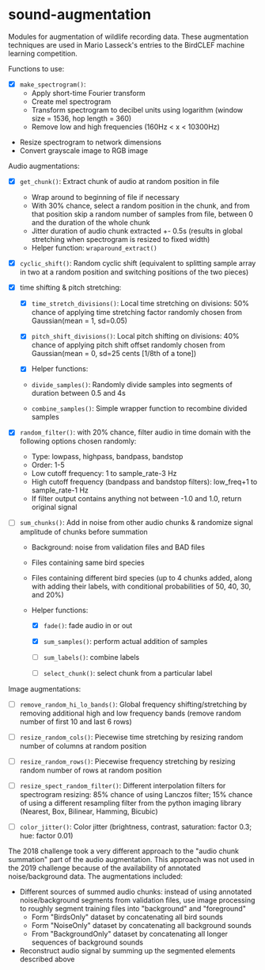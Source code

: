 # sound-augmentation
Modules for augmentation of wildlife recording data. These augmentation techniques are used in Mario Lasseck's entries to the BirdCLEF machine learning competition.

Functions to use:
* [X] ```make_spectrogram()```: 
    * Apply short-time Fourier transform 
    * Create mel spectrogram
    * Transform spectrogram to decibel units using logarithm (window size = 1536, hop length = 360)
    * Remove low and high frequencies (160Hz < x < 10300Hz)
    
* Resize spectrogram to network dimensions
* Convert grayscale image to RGB image

Audio augmentations:

* [X] ```get_chunk()```: Extract chunk of audio at random position in file
     * Wrap around to beginning of file if necessary
     * With 30% chance, select a random position in the chunk, and from that position skip a random number of samples from file, between 0 and the duration of the whole chunk
     * Jitter duration of audio chunk extracted +- 0.5s (results in global stretching when spectrogram is resized to fixed width)
     * Helper function: ```wraparound_extract()```

* [X]  ```cyclic_shift()```: Random cyclic shift (equivalent to splitting sample array in two at a random position and switching positions of the two pieces)

* [X] time shifting & pitch stretching:

    * [X]  ```time_stretch_divisions()```: Local time stretching on divisions: 50% chance of applying time stretching factor randomly chosen from Gaussian(mean = 1, sd=0.05) 

    * [X]  ```pitch_shift_divisions()```: Local pitch shifting on divisions: 40% chance of applying pitch shift offset randomly chosen from Gaussian(mean = 0, sd=25 cents [1/8th of a tone])


    * [X] Helper functions:
    * ```divide_samples()```:  Randomly divide samples into segments of duration between 0.5 and 4s

    * ```combine_samples()```:  Simple wrapper function to recombine divided samples


* [X]  ```random_filter()```: with 20% chance, filter audio in time domain with the following options chosen randomly: 

    * Type: lowpass, highpass, bandpass, bandstop 
    * Order: 1-5
    * Low cutoff frequency: 1 to sample_rate-3 Hz
    * High cutoff frequency (bandpass and bandstop filters): low_freq+1 to sample_rate-1 Hz
    * If filter output contains anything not between -1.0 and 1.0, return original signal
    
* [ ] ```sum_chunks()```: Add in noise from other audio chunks & randomize signal amplitude of chunks before summation

    * Background: noise from validation files and BAD files
    * Files containing same bird species
    * Files containing different bird species (up to 4 chunks added, along with adding their labels, with conditional probabilities of 50, 40, 30, and 20%)
    * Helper functions:
        
        * [X] `fade()`: fade audio in or out
        * [X] `sum_samples()`: perform actual addition of samples
        * [ ] `sum_labels()`: combine labels
        * [ ] `select_chunk()`: select chunk from a particular label
   
   
    
Image augmentations:
* [ ] ```remove_random_hi_lo_bands()```: Global frequency shifting/stretching by removing additional high and low frequency bands (remove random number of first 10 and last 6 rows)

* [ ] ```resize_random_cols()```: Piecewise time stretching by resizing random number of columns at random position

* [ ] ```resize_random_rows()```: Piecewise frequency stretching by resizing random number of rows at random position

* [ ] ```resize_spect_random_filter()```: Different interpolation filters for spectrogram resizing: 85% chance of using Lanczos filter; 15% chance of using a different resampling filter from the python imaging library (Nearest, Box, Bilinear, Hamming, Bicubic)

* [ ] ```color_jitter()```: Color jitter (brightness, contrast, saturation: factor 0.3; hue: factor 0.01)

The 2018 challenge took a very different approach to the "audio chunk summation" part of the audio augmentation.  This approach was not used in the 2019 challenge because of the availability of annotated noise/background data. The augmentations included:
* Different sources of summed audio chunks: instead of using annotated noise/background segments from validation files, use image processing to roughly segment training files into "background" and "foreground"
   * Form "BirdsOnly" dataset by concatenating all bird sounds
   * Form "NoiseOnly" dataset by concatenating all background sounds
   * From "BackgroundOnly" dataset by concatenating all longer sequences of background sounds 
* Reconstruct audio signal by summing up the segmented elements described above
